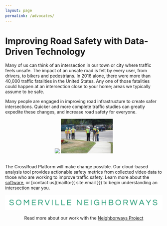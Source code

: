 ```yaml
---
layout: page
permalink: /advocates/
---
```



# Improving Road Safety with Data-Driven Technology

Many of us can think of an intersection in our town or city where traffic feels unsafe. The impact of an unsafe road is felt by every user, from drivers, to bikers and pedestrians. In 2016 alone, there were more than 40,000 traffic fatalities in the United States. Any one of those fatalities could happen at an intersection close to your home; areas we typically assume to be safe.

Many people are engaged in improving road infrastructure to create safer intersections. Quicker and more complete traffic studies can greatly expedite these changes, and increase road safety for everyone.

<center>
<img src="/img/advocacy-group.jpg" width="33%">
<img src="/img/traffic-engineers.jpg" width="33%">
</center>
<br/>


The CrossRoad Platform will make change possible. Our cloud-based analysis tool provides actionable safety metrics from collected video data to those who are working to improve traffic safety. Learn more about the [software](/metrics/), or [contact us](mailto:{{ site.email }}) to begin understanding an intersection near you.

<center>
<img src="/img/somerville_neighborways_logo.png">
<p>Read more about our work with the <a href="/users/neighborways/">Neighborways Project</a></p>
</center>
